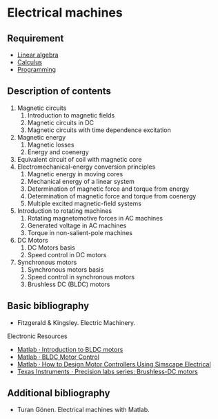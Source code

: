 # Electrical machines

## Requirement

- [Linear algebra](../block1/linear_algebra.md)
- [Calculus](../block1/calculus.md)
- [Programming](../block1/programming.md)

## Description of contents

1. Magnetic circuits
    1. Introduction to magnetic fields
    2. Magnetic circuits in DC 
    3. Magnetic circuits with time dependence excitation
2. Magnetic energy
    1. Magnetic losses
    2. Energy and coenergy 
3. Equivalent circuit of coil with magnetic core
4. Electromechanical-energy conversion principles
    1. Magnetic energy in moving cores 
    2. Mechanical energy of a linear system
    3. Determination of magnetic force and torque from energy
    4. Determination of magnetic force and torque from coenergy
    5. Multiple excited magnetic-field systems
5. Introduction to rotating machines
    1. Rotating magnetomotive forces in AC machines
    2. Generated voltage in AC machines
    3. Torque in non-salient-pole machines
6. DC Motors
    1. DC Motors basis
    2. Speed control in DC motors
7. Synchronous motors
    1. Synchronous motors basis
    2. Speed control in synchronous motors
    3. Brushless DC (BLDC) motors

## Basic bibliography

- Fitzgerald & Kingsley. Electric Machinery.

Electronic Resources

- [Matlab · Introduction to BLDC motors](https://uk.mathworks.com/campaigns/offers/next/introduction-to-brushless-dc-motor-control.html)
- [Matlab · BLDC Motor Control](https://uk.mathworks.com/videos/series/brushless-dc-motors.html)
- [Matlab · How to Design Motor Controllers Using Simscape Electrical](https://uk.mathworks.com/videos/series/how-to-design-motor-controllers-using-simscape-electrical.html)
- [Texas Instruments · Precision labs series: Brushless-DC motors](https://www.ti.com/video/series/precision-labs/ti-precision-labs-brushless-dc-motors.html)

## Additional bibliography

- Turan Gönen. Electrical machines with Matlab.